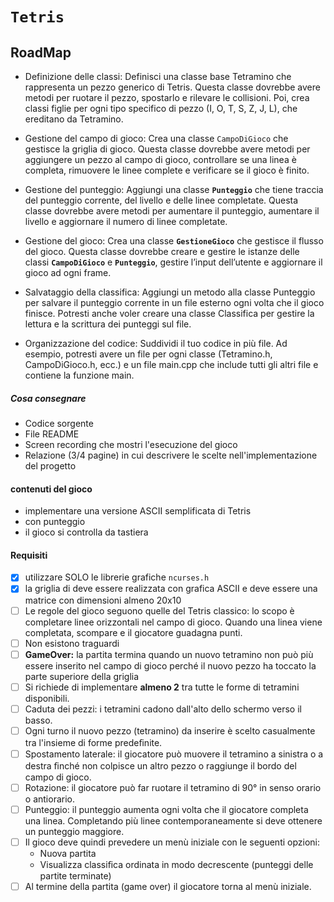 # `Tetris`

## RoadMap
- Definizione delle classi: Definisci una classe base Tetramino che rappresenta un pezzo generico di Tetris. Questa classe dovrebbe avere metodi per ruotare il pezzo, spostarlo e rilevare le collisioni. Poi, crea classi figlie per ogni tipo specifico di pezzo (I, O, T, S, Z, J, L), che ereditano da Tetramino.

- Gestione del campo di gioco: Crea una classe `CampoDiGioco` che gestisce la griglia di gioco. Questa classe dovrebbe avere metodi per aggiungere un pezzo al campo di gioco, controllare se una linea è completa, rimuovere le linee complete e verificare se il gioco è finito.

- Gestione del punteggio: Aggiungi una classe **`Punteggio`** che tiene traccia del punteggio corrente, del livello e delle linee completate. Questa classe dovrebbe avere metodi per aumentare il punteggio, aumentare il livello e aggiornare il numero di linee completate.

- Gestione del gioco: Crea una classe **`GestioneGioco`** che gestisce il flusso del gioco. Questa classe dovrebbe creare e gestire le istanze delle classi **`CampoDiGioco`** e **`Punteggio`**, gestire l’input dell’utente e aggiornare il gioco ad ogni frame.

- Salvataggio della classifica: Aggiungi un metodo alla classe Punteggio per salvare il punteggio corrente in un file esterno ogni volta che il gioco finisce. Potresti anche voler creare una classe Classifica per gestire la lettura e la scrittura dei punteggi sul file.

- Organizzazione del codice: Suddividi il tuo codice in più file. Ad esempio, potresti avere un file per ogni classe (Tetramino.h, CampoDiGioco.h, ecc.) e un file main.cpp che include tutti gli altri file e contiene la funzione main.


##### Cosa consegnare
- Codice sorgente
- File README
- Screen recording che mostri l'esecuzione del gioco
- Relazione (3/4 pagine) in cui descrivere le scelte nell'implementazione del progetto

#### contenuti del gioco
- implementare una versione ASCII semplificata di Tetris
- con punteggio
- il gioco si controlla da tastiera

#### Requisiti
- [x] utilizzare SOLO le librerie grafiche `ncurses.h`
- [x] la griglia di deve essere realizzata con grafica ASCII e deve essere una matrice con dimensioni almeno 20x10
- [ ] Le regole del gioco seguono quelle del Tetris classico: lo scopo è completare linee orizzontali nel campo di gioco. Quando una linea viene completata, scompare e il giocatore guadagna punti.
- [ ] Non esistono traguardi
- [ ] **GameOver:** la partita termina quando un nuovo tetramino non può più essere inserito nel campo di gioco perché il nuovo pezzo ha toccato la parte superiore della griglia
- [ ] Si richiede di implementare **almeno 2** tra tutte le forme di tetramini disponibili.
- [ ] Caduta dei pezzi: i tetramini cadono dall'alto dello schermo verso il basso.
- [ ] Ogni turno il nuovo pezzo (tetramino) da inserire è scelto casualmente tra l'insieme di forme predeﬁnite.
- [ ] Spostamento laterale: il giocatore può muovere il tetramino a sinistra o a destra ﬁnché non colpisce un altro pezzo o raggiunge il bordo del campo di gioco.
- [ ] Rotazione: il giocatore può far ruotare il tetramino di 90° in senso orario o antiorario.
- [ ] Punteggio: il punteggio aumenta ogni volta che il giocatore completa una linea. Completando più linee contemporaneamente si deve ottenere un punteggio maggiore.
- [ ] Il gioco deve quindi prevedere un menù iniziale con le seguenti opzioni:
  - Nuova partita
  - Visualizza classiﬁca ordinata in modo decrescente (punteggi delle partite terminate)
- [ ] Al termine della partita (game over) il giocatore torna al
menù iniziale.
